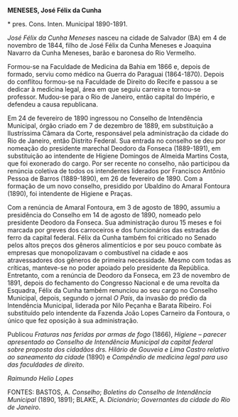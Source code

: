 **MENESES, José Félix da Cunha**

\* pres. Cons. Inten. Municipal 1890-1891.

*José Félix da Cunha Meneses* nasceu na cidade de Salvador (BA) em 4 de
novembro de 1844, filho de José Félix da Cunha Meneses e Joaquina
Navarro da Cunha Meneses, barão e baronesa do Rio Vermelho.

Formou-se na Faculdade de Medicina da Bahia em 1866 e, depois de
formado, serviu como médico na Guerra do Paraguai (1864-1870). Depois do
conflitou formou-se na Faculdade de Direito do Recife e passou a se
dedicar à medicina legal, área em que seguiu carreira e tornou-se
professor. Mudou-se para o Rio de Janeiro, então capital do Império, e
defendeu a causa republicana.

Em 24 de fevereiro de 1890 ingressou no Conselho de Intendência
Municipal, órgão criado em 7 de dezembro de 1889, em substituição a
Ilustríssima Câmara da Corte, responsável pela administração da cidade
do Rio de Janeiro, então Distrito Federal. Sua entrada no conselho se
deu por nomeação do presidente marechal Deodoro da Fonseca (1889-1891),
em substituição ao intendente de Higiene Domingos de Almeida Martins
Costa, que foi exonerado do cargo. Por ser recente no conselho, não
participou da renúncia coletiva de todos os intendentes liderados por
Francisco Antônio Pessoa de Barros (1889-1890), em 26 de fevereiro de
1890. Com a formação de um novo conselho, presidido por Ubaldino do
Amaral Fontoura (1890), foi intendente de Higiene e Praças.

Com a renúncia de Amaral Fontoura, em 3 de agosto de 1890, assumiu a
presidência do Conselho em 14 de agosto de 1890, nomeado pelo presidente
Deodoro da Fonseca. Sua administração durou 15 meses e foi marcada por
greves dos carroceiros e dos funcionários das estradas de ferro da
capital federal. Félix da Cunha também foi criticado no Senado pelos
altos preços dos gêneros alimentícios e por seu pouco combate às
empresas que monopolizavam o combustível na cidade e aos atravessadores
dos gêneros de primeira necessidade. Mesmo com todas as críticas,
manteve-se no poder apoiado pelo presidente da República. Entretanto,
com a renúncia de Deodoro da Fonseca, em 23 de novembro de 1891, depois
do fechamento do Congresso Nacional e de uma revolta da Esquadra, Félix
da Cunha também renunciou ao seu cargo no Conselho Municipal, depois,
segundo o jornal *O País*, da invasão do prédio da Intendência
Municipal, liderada por Nilo Peçanha e Barata Ribeiro. Foi substituído
pelo intendente da Fazenda João Lopes Carneiro da Fontoura, o único que
fez oposição à sua administração.

Publicou *Fraturas nas feridas por armas de fogo* (1866), *Higiene –
parecer apresentado ao Conselho de Intendência Municipal da capital
federal sobre proposta dos cidadãos drs. Hilário de Gouveia e Lima
Castro relativo ao saneamento da cidade* (1890) e *Compêndio de medicina
legal para uso das faculdades de direito*.

*Raimundo Helio Lopes*

FONTES: BASTOS, A. *Conselho*; *Boletins do Conselho de Intendência
Municipal* (1890, 1891); BLAKE, A. *Dicionário*; *Governantes da cidade
do Rio de Janeiro*.
